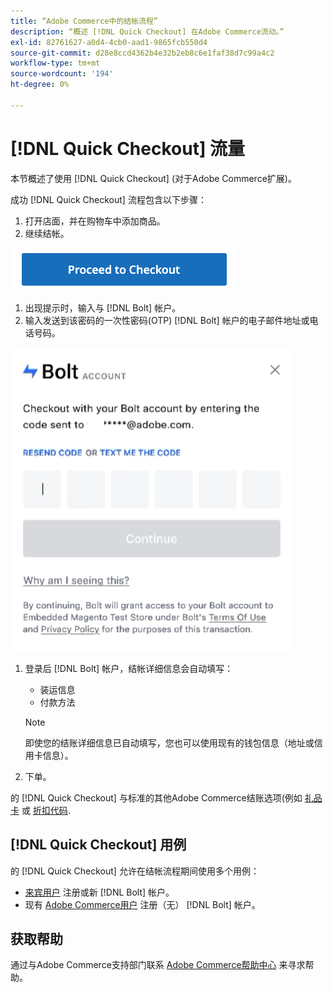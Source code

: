 ```yaml
---
title: “Adobe Commerce中的结帐流程”
description: “概述 [!DNL Quick Checkout] 在Adobe Commerce流动。”
exl-id: 82761627-a0d4-4cb0-aad1-9865fcb550d4
source-git-commit: d28e8ccd4362b4e32b2eb8c6e1faf38d7c99a4c2
workflow-type: tm+mt
source-wordcount: '194'
ht-degree: 0%

---
```


# [!DNL Quick Checkout] 流量

本节概述了使用 [!DNL Quick Checkout] (对于Adobe Commerce扩展)。

成功 [!DNL Quick Checkout] 流程包含以下步骤：

1. 打开店面，并在购物车中添加商品。
1. 继续结帐。

![结帐](assets/proceed-checkout.png)

1. 出现提示时，输入与 [!DNL Bolt] 帐户。
1. 输入发送到该密码的一次性密码(OTP) [!DNL Bolt] 帐户的电子邮件地址或电话号码。

![OTP弹出窗口](assets/pop-up.png)

1. 登录后 [!DNL Bolt] 帐户，结帐详细信息会自动填写：

   - 装运信息
   - 付款方法

   >[!NOTE]
   >
   > 即使您的结账详细信息已自动填写，您也可以使用现有的钱包信息（地址或信用卡信息）。

1. 下单。

的 [!DNL Quick Checkout] 与标准的其他Adobe Commerce结账选项(例如 [礼品卡](https://docs.magento.com/user-guide/catalog/product-gift-card.html) 或 [折扣代码](https://docs.magento.com/user-guide/marketing/price-rules-cart-coupon.html).

## [!DNL Quick Checkout] 用例

的 [!DNL Quick Checkout] 允许在结帐流程期间使用多个用例：

- [来宾用户](../quick-checkout/checkout-bolt.md) 注册或新 [!DNL Bolt] 帐户。
- 现有 [Adobe Commerce用户](../quick-checkout/checkout-adobe-commerce.md) 注册（无） [!DNL Bolt] 帐户。

## 获取帮助

通过与Adobe Commerce支持部门联系 [Adobe Commerce帮助中心](https://experienceleague.adobe.com/docs/commerce-knowledge-base/kb/overview.html) 来寻求帮助。
